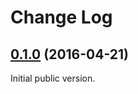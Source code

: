 # Change Log

## [0.1.0](https://github.com/criteo/loop/tree/0.1.0) (2016-04-21)

Initial public version.
